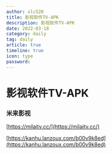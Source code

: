 ```yaml
---
author: xlc520
title: 影视软件TV-APK
description: 影视软件TV-APK
date: 2022-03-18
category: daily
tag: daily
article: true
timeline: true
icon: type
password: 
---
```


# 影视软件TV-APK

### 米来影视

[https://milaitv.cc/](https://milaitv.cc/)

[https://kanhu.lanzoux.com/b00v9k8ed](https://kanhu.lanzoux.com/b00v9k8ed)
